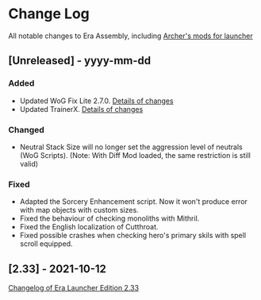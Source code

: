 
# Change Log
All notable changes to Era Assembly, including [Archer's mods for launcher](https://github.com/Archer30/Era-Launcher-Mods)

## [Unreleased] - yyyy-mm-dd

### Added
- Updated WoG Fix Lite 2.7.0. [Details of changes](http://wforum.heroes35.net/showthread.php?tid=5352&pid=129726#pid129726)
- Updated TrainerX. [Details of changes](https://github.com/Archer30/Era-Launcher-Mods/blob/main/CHANGELOG.md)

### Changed
- Neutral Stack Size will no longer set the aggression level of neutrals (WoG Scripts). (Note: With Diff Mod loaded, the same restriction is still valid)

### Fixed
- Adapted the Sorcery Enhancement script. Now it won't produce error with map objects with custom sizes.
- Fixed the behaviour of checking monoliths with Mithril.
- Fixed the English localization of Cutthroat.
- Fixed possible crashes when checking hero's primary skils with spell scroll equipped. 

## [2.33] - 2021-10-12
[Changelog of Era Launcher Edition 2.33](http://wforum.heroes35.net/showthread.php?tid=5235&pid=129486#pid129486)
